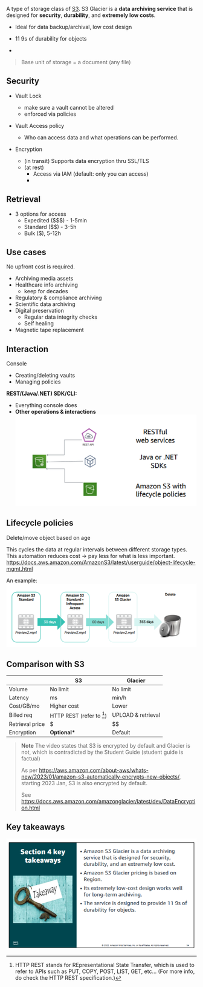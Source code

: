 A type of storage class of [S3](S3.md).
S3 Glacier is a **data archiving service** that is designed for **security**, **durability**, and **extremely low costs**.

- Ideal for data backup/archival, low cost design
- 11 9s of durability for objects

-


> Base unit of storage = a document
> (any file)

## Security
 - Vault Lock
	- make sure a vault cannot be altered
	- enforced via policies
- Vault Access policy
	- Who can access data and what operations can be performed.

- Encryption
	- (in transit) Supports data encryption thru SSL/TLS 
	- (at rest)
		- Access via IAM (default: only you can access)
		- 

## Retrieval
- 3 options for access
	- Expedited (\$\$\$) - 1-5min
	- Standard (\$\$) - 3-5h
	- Bulk (\$), 5-12h


## Use cases
No upfront cost is required.
- Archiving media assets
- Healthcare info archiving
	- keep for decades
- Regulatory & compliance archiving
- Scientific data archiving
- Digital preservation
	- Regular data integrity checks
	- Self healing
- Magnetic tape replacement


## Interaction
Console
- Creating/deleting vaults
- Managing policies

**REST/(Java/.NET) SDK/CLI:**
- Everything console does
- **Other operations & interactions**  
![glacier access](Pasted%20image%2020230705165047.png)
## Lifecycle policies
Delete/move object based on age

This cycles the data at regular intervals between different storage types. This automation reduces cost -> pay less for what is less important.
https://docs.aws.amazon.com/AmazonS3/latest/userguide/object-lifecycle-mgmt.html

An example:
![lifecycle policies](Pasted%20image%2020230705165109.png)


## Comparison with S3

| |S3|Glacier|
|-|-|-|
|Volume|No limit|No limit|
|Latency|ms|min/h|
|Cost/GB/mo|Higher cost|Lower|
|Billed req|HTTP REST (refer to [^1])|UPLOAD & retrieval|
|Retrieval price|\$|\$\$|
|Encryption|**Optional\***|Default|
> **Note** 
> The video states that S3 is encrypted by default and Glacier is not, which is contradicted by the Student Guide (student guide is factual)
> 
> As per https://aws.amazon.com/about-aws/whats-new/2023/01/amazon-s3-automatically-encrypts-new-objects/, starting 2023 Jan, S3 is also encrypted by default. 
> 
> See https://docs.aws.amazon.com/amazonglacier/latest/dev/DataEncryption.html



## Key takeaways
![key takeaways](Pasted%20image%2020230705171919.png)


[^1]: HTTP REST stands for REpresentational State Transfer, which is used to refer to APIs such as PUT, COPY, POST, LIST, GET, etc... (For more info, do check the HTTP REST specification.)


